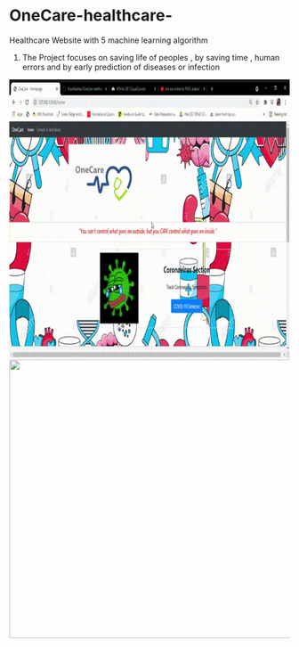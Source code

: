 # OneCare-healthcare-
Healthcare Website with 5 machine learning algorithm
1. The Project focuses on saving life of peoples , by saving time , human errors and by early prediction of diseases or infection

 <img src="/OneCare - Homepage - Google Chrome 2021-04-26 15-41-08.gif" width="700" height="500" />

 <img src="/OneCare - Homepage - Google Chrome 2021-04-26 15-11-54 (1).gif" width="700" height="500" />
